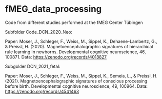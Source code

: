 # fMEG_data_processing
Code from different studies performed at the fMEG Center Tübingen

Subfolder Code_DCN_2020_Neo:

Paper: Moser, J., Schleger, F., Weiss, M., Sippel, K., Dehaene-Lambertz, G., & Preissl, H. (2020). Magnetoencephalographic signatures of hierarchical rule learning in newborns. Developmental cognitive neuroscience, 46, 100871.
Data: https://zenodo.org/records/4018827

Subgolder DCN_2021_fetal:

Paper: Moser, J., Schleger, F., Weiss, M., Sippel, K., Semeia, L., & Preissl, H. (2021). Magnetoencephalographic signatures of conscious processing before birth. Developmental cognitive neuroscience, 49, 100964.
Data: https://zenodo.org/records/4541463
